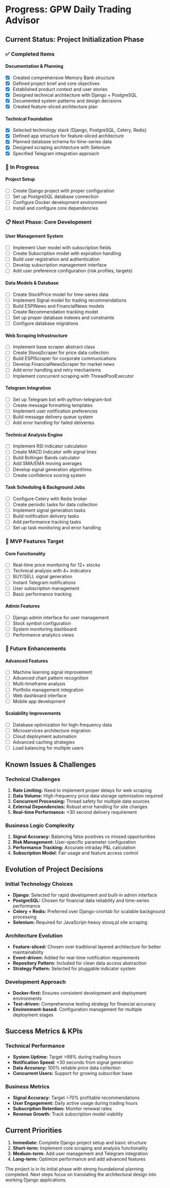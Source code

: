 # Progress: GPW Daily Trading Advisor

## Current Status: Project Initialization Phase

### ✅ Completed Items

#### Documentation & Planning
- [x] Created comprehensive Memory Bank structure
- [x] Defined project brief and core objectives
- [x] Established product context and user stories
- [x] Designed technical architecture with Django + PostgreSQL
- [x] Documented system patterns and design decisions
- [x] Created feature-sliced architecture plan

#### Technical Foundation
- [x] Selected technology stack (Django, PostgreSQL, Celery, Redis)
- [x] Defined app structure for feature-sliced architecture
- [x] Planned database schema for time-series data
- [x] Designed scraping architecture with Selenium
- [x] Specified Telegram integration approach

### 🚧 In Progress

#### Project Setup
- [ ] Create Django project with proper configuration
- [ ] Set up PostgreSQL database connection
- [ ] Configure Docker development environment
- [ ] Install and configure core dependencies

### 📋 Next Phase: Core Development

#### User Management System
- [ ] Implement User model with subscription fields
- [ ] Create Subscription model with expiration handling
- [ ] Build user registration and authentication
- [ ] Develop subscription management interface
- [ ] Add user preference configuration (risk profiles, targets)

#### Data Models & Database
- [ ] Create StockPrice model for time-series data
- [ ] Implement Signal model for trading recommendations
- [ ] Build ESPINews and FinancialNews models
- [ ] Create Recommendation tracking model
- [ ] Set up proper database indexes and constraints
- [ ] Configure database migrations

#### Web Scraping Infrastructure
- [ ] Implement base scraper abstract class
- [ ] Create StooqScraper for price data collection
- [ ] Build ESPIScraper for corporate communications
- [ ] Develop FinancialNewsScraper for market news
- [ ] Add error handling and retry mechanisms
- [ ] Implement concurrent scraping with ThreadPoolExecutor

#### Telegram Integration
- [ ] Set up Telegram bot with python-telegram-bot
- [ ] Create message formatting templates
- [ ] Implement user notification preferences
- [ ] Build message delivery queue system
- [ ] Add error handling for failed deliveries

#### Technical Analysis Engine
- [ ] Implement RSI indicator calculation
- [ ] Create MACD indicator with signal lines
- [ ] Build Bollinger Bands calculator
- [ ] Add SMA/EMA moving averages
- [ ] Develop signal generation algorithms
- [ ] Create confidence scoring system

#### Task Scheduling & Background Jobs
- [ ] Configure Celery with Redis broker
- [ ] Create periodic tasks for data collection
- [ ] Implement signal generation tasks
- [ ] Build notification delivery tasks
- [ ] Add performance tracking tasks
- [ ] Set up task monitoring and error handling

### 🎯 MVP Features Target

#### Core Functionality
- [ ] Real-time price monitoring for 12+ stocks
- [ ] Technical analysis with 4+ indicators
- [ ] BUY/SELL signal generation
- [ ] Instant Telegram notifications
- [ ] User subscription management
- [ ] Basic performance tracking

#### Admin Features
- [ ] Django admin interface for user management
- [ ] Stock symbol configuration
- [ ] System monitoring dashboard
- [ ] Performance analytics views

### 🔄 Future Enhancements

#### Advanced Features
- [ ] Machine learning signal improvement
- [ ] Advanced chart pattern recognition
- [ ] Multi-timeframe analysis
- [ ] Portfolio management integration
- [ ] Web dashboard interface
- [ ] Mobile app development

#### Scalability Improvements
- [ ] Database optimization for high-frequency data
- [ ] Microservices architecture migration
- [ ] Cloud deployment automation
- [ ] Advanced caching strategies
- [ ] Load balancing for multiple users

## Known Issues & Challenges

### Technical Challenges
1. **Rate Limiting:** Need to implement proper delays for web scraping
2. **Data Volume:** High-frequency price data storage optimization required
3. **Concurrent Processing:** Thread safety for multiple data sources
4. **External Dependencies:** Robust error handling for site changes
5. **Real-time Performance:** <30 second delivery requirement

### Business Logic Complexity
1. **Signal Accuracy:** Balancing false positives vs missed opportunities
2. **Risk Management:** User-specific parameter configuration
3. **Performance Tracking:** Accurate intraday P&L calculation
4. **Subscription Model:** Fair usage and feature access control

## Evolution of Project Decisions

### Initial Technology Choices
- **Django:** Selected for rapid development and built-in admin interface
- **PostgreSQL:** Chosen for financial data reliability and time-series performance
- **Celery + Redis:** Preferred over Django-crontab for scalable background processing
- **Selenium:** Required for JavaScript-heavy stooq.pl site scraping

### Architecture Evolution
- **Feature-sliced:** Chosen over traditional layered architecture for better maintainability
- **Event-driven:** Added for real-time notification requirements
- **Repository Pattern:** Included for clean data access abstraction
- **Strategy Pattern:** Selected for pluggable indicator system

### Development Approach
- **Docker-first:** Ensures consistent development and deployment environments
- **Test-driven:** Comprehensive testing strategy for financial accuracy
- **Environment-based:** Configuration management for multiple deployment stages

## Success Metrics & KPIs

### Technical Performance
- **System Uptime:** Target >99% during trading hours
- **Notification Speed:** <30 seconds from signal generation
- **Data Accuracy:** 100% reliable price data collection
- **Concurrent Users:** Support for growing subscriber base

### Business Metrics
- **Signal Accuracy:** Target >70% profitable recommendations
- **User Engagement:** Daily active usage during trading hours
- **Subscription Retention:** Monitor renewal rates
- **Revenue Growth:** Track subscription model viability

## Current Priorities
1. **Immediate:** Complete Django project setup and basic structure
2. **Short-term:** Implement core scraping and analysis functionality
3. **Medium-term:** Add user management and Telegram integration
4. **Long-term:** Optimize performance and add advanced features

The project is in its initial phase with strong foundational planning completed. Next steps focus on translating the architectural design into working Django applications.
